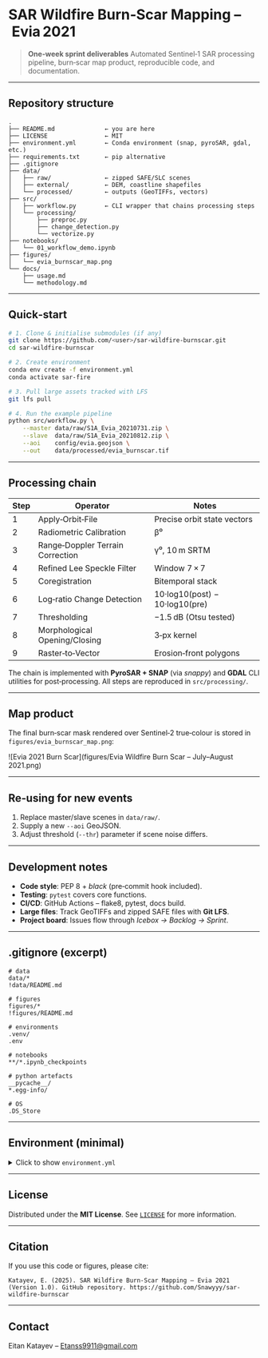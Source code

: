 # SAR Wildfire Burn‑Scar Mapping – Evia 2021

> **One‑week sprint deliverables**
> Automated Sentinel‑1 SAR processing pipeline, burn‑scar map product, reproducible code, and documentation.

---

## Repository structure

```text
.
├── README.md              ← you are here
├── LICENSE                ← MIT
├── environment.yml        ← Conda environment (snap, pyroSAR, gdal, etc.)
├── requirements.txt       ← pip alternative
├── .gitignore
├── data/
│   ├── raw/               ← zipped SAFE/SLC scenes
│   ├── external/          ← DEM, coastline shapefiles
│   └── processed/         ← outputs (GeoTIFFs, vectors)
├── src/
│   ├── workflow.py        ← CLI wrapper that chains processing steps
│   └── processing/
│       ├── preproc.py
│       ├── change_detection.py
│       └── vectorize.py
├── notebooks/
│   └── 01_workflow_demo.ipynb
├── figures/
│   └── evia_burnscar_map.png
└── docs/
    ├── usage.md
    └── methodology.md
```
---

## Quick‑start

```bash
# 1. Clone & initialise submodules (if any)
git clone https://github.com/<user>/sar-wildfire-burnscar.git
cd sar-wildfire-burnscar

# 2. Create environment
conda env create -f environment.yml
conda activate sar-fire

# 3. Pull large assets tracked with LFS
git lfs pull

# 4. Run the example pipeline
python src/workflow.py \
    --master data/raw/S1A_Evia_20210731.zip \
    --slave  data/raw/S1A_Evia_20210812.zip \
    --aoi    config/evia.geojson \
    --out    data/processed/evia_burnscar.tif
```

---

## Processing chain

| Step | Operator                         | Notes                          |
| ---- | -------------------------------- | ------------------------------ |
| 1    | Apply‑Orbit‑File                 | Precise orbit state vectors    |
| 2    | Radiometric Calibration          | β⁰                             |
| 3    | Range‑Doppler Terrain Correction | γ⁰, 10 m SRTM                  |
| 4    | Refined Lee Speckle Filter       | Window 7 × 7                   |
| 5    | Coregistration                   | Bitemporal stack               |
| 6    | Log‑ratio Change Detection       | 10·log10(post) − 10·log10(pre) |
| 7    | Thresholding                     | −1.5 dB (Otsu tested)          |
| 8    | Morphological Opening/Closing    | 3‑px kernel                    |
| 9    | Raster‑to‑Vector                 | Erosion‑front polygons         |

The chain is implemented with **PyroSAR + SNAP** (via *snappy*) and **GDAL** CLI utilities for post‑processing. All steps are reproduced in `src/processing/`.

---

## Map product

The final burn‑scar mask rendered over Sentinel‑2 true‑colour is stored in `figures/evia_burnscar_map.png`:

![Evia 2021 Burn Scar](figures/Evia Wildfire Burn Scar – July–August 2021.png)

---

## Re‑using for new events

1. Replace master/slave scenes in `data/raw/`.
2. Supply a new `--aoi` GeoJSON.
3. Adjust threshold (`--thr`) parameter if scene noise differs.

---

## Development notes

* **Code style**: PEP 8 + *black* (pre‑commit hook included).
* **Testing**: `pytest` covers core functions.
* **CI/CD**: GitHub Actions – flake8, pytest, docs build.
* **Large files**: Track GeoTIFFs and zipped SAFE files with **Git LFS**.
* **Project board**: Issues flow through *Icebox → Backlog → Sprint*.

---

## .gitignore (excerpt)

```gitignore
# data
data/*
!data/README.md

# figures
figures/*
!figures/README.md

# environments
.venv/
.env

# notebooks
**/*.ipynb_checkpoints

# python artefacts
__pycache__/
*.egg-info/

# OS
.DS_Store
```

---

## Environment (minimal)

<details>
<summary>Click to show <code>environment.yml</code></summary>

```yaml
name: sar-fire
channels:
  - conda-forge
  - defaults
dependencies:
  - python=3.12
  - gdal
  - geopandas
  - numpy
  - rasterio
  - pyroSAR
  - snap
  # - snapista  # uncomment if binary wheels available for your OS
  - scikit-image
  - jupyterlab
  - matplotlib
  - pip
  - pip:
      - git+https://github.com/senbox-org/snapista.git  # fallback if needed
```

</details>

---

## License

Distributed under the **MIT License**. See [`LICENSE`](LICENSE) for more information.

---

## Citation

If you use this code or figures, please cite:

```text
Katayev, E. (2025). SAR Wildfire Burn‑Scar Mapping – Evia 2021 (Version 1.0). GitHub repository. https://github.com/Snawyyy/sar-wildfire-burnscar
```

---

## Contact

Eitan Katayev – [Etanss9911@gmail.com](mailto:Etanss9911@gmail.com)

